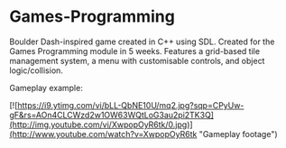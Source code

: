 # Games-Programming
Boulder Dash-inspired game created in C++ using SDL. Created for the Games Programming module in 5 weeks. Features a grid-based tile management system, a menu with customisable controls, and object logic/collision.

Gameplay example:

[![https://i9.ytimg.com/vi/bLL-QbNE10U/mq2.jpg?sqp=CPyUw-gF&rs=AOn4CLCWzd2w1OW63WQtLoG3au2pi2TK3Q](http://img.youtube.com/vi/XwpopOyR6tk/0.jpg)](http://www.youtube.com/watch?v=XwpopOyR6tk "Gameplay footage")
